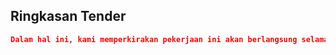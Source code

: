 ## Ringkasan Tender

```json
Dalam hal ini, kami memperkirakan pekerjaan ini akan berlangsung selama 24 bulan kalender sesuai dengan jadwal yang telah disepakati di awal proyek.
```
